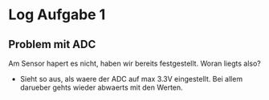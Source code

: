 # Log Aufgabe 1

## Problem mit ADC
Am Sensor hapert es nicht, haben wir bereits festgestellt. Woran liegts also?
- Sieht so aus, als waere der ADC auf max 3.3V eingestellt. Bei allem darueber gehts wieder abwaerts mit den Werten.